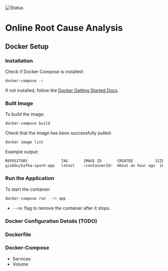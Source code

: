 ![Status](https://img.shields.io/badge/status-development-orange)
# Online Root Cause Analysis

## Docker Setup

### Installation

Check if Docker Compose is installed:
```bash
docker-compose -v
```
If not installed, follow the [Docker Getting Started Docs](https://www.docker.com/get-started/).

### Built Image

To build the image:

```bash
docker-compose build
```

Check that the image has been successfully pulled:

```bash
docker image list
```

Example output:


```bash
REPOSITORY               TAG       IMAGE ID       CREATED          SIZE
giobbu/kafka-spark-app   latest    <containerId>  About an hour ago  10.6GB
```
### Run the Application

To start the container:

```bash
docker-compose run --rm app
```
* `--rm`: flag to remove the container after it stops.

### Docker Configuration Details (TODO)

### Dockerfile

### Docker-Compose 
* Services
* Volume